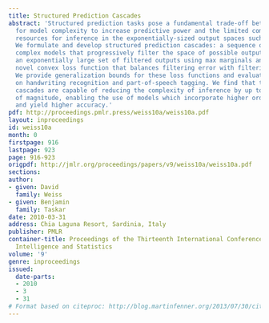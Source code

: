 ```yaml
---
title: Structured Prediction Cascades
abstract: 'Structured prediction tasks pose a fundamental trade-off between the need
  for model complexity to increase predictive power and the limited computational
  resources for inference in the exponentially-sized output spaces such models require.
  We formulate and develop structured prediction cascades: a sequence of increasingly
  complex models that progressively filter the space of possible outputs. We represent
  an exponentially large set of filtered outputs using max marginals and propose a
  novel convex loss function that balances filtering error with filtering efficiency.
  We provide generalization bounds for these loss functions and evaluate our approach
  on handwriting recognition and part-of-speech tagging. We find that the learned
  cascades are capable of reducing the complexity of inference by up to five orders
  of magnitude, enabling the use of models which incorporate higher order features
  and yield higher accuracy.'
pdf: http://proceedings.pmlr.press/weiss10a/weiss10a.pdf
layout: inproceedings
id: weiss10a
month: 0
firstpage: 916
lastpage: 923
page: 916-923
origpdf: http://jmlr.org/proceedings/papers/v9/weiss10a/weiss10a.pdf
sections: 
author:
- given: David
  family: Weiss
- given: Benjamin
  family: Taskar
date: 2010-03-31
address: Chia Laguna Resort, Sardinia, Italy
publisher: PMLR
container-title: Proceedings of the Thirteenth International Conference on Artificial
  Intelligence and Statistics
volume: '9'
genre: inproceedings
issued:
  date-parts:
  - 2010
  - 3
  - 31
# Format based on citeproc: http://blog.martinfenner.org/2013/07/30/citeproc-yaml-for-bibliographies/
---
```

